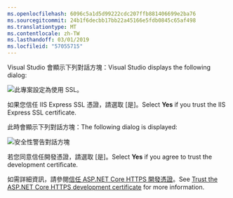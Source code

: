 ```yaml
---
ms.openlocfilehash: 6096c5a1d5d99222cdc207ffb881406699e2ba76
ms.sourcegitcommit: 24b1f6decbb17bb22a45166e5fdb0845c65af498
ms.translationtype: MT
ms.contentlocale: zh-TW
ms.lasthandoff: 03/01/2019
ms.locfileid: "57055715"
---
```


<span data-ttu-id="be317-101">Visual Studio 會顯示下列對話方塊：</span><span class="sxs-lookup"><span data-stu-id="be317-101">Visual Studio displays the following dialog:</span></span>

![此專案設定為使用 SSL。](~/getting-started/_static/trustCert.png)

<span data-ttu-id="be317-105">如果您信任 IIS Express SSL 憑證，請選取 [是]。</span><span class="sxs-lookup"><span data-stu-id="be317-105">Select **Yes** if you trust the IIS Express SSL certificate.</span></span>

<span data-ttu-id="be317-106">此時會顯示下列對話方塊：</span><span class="sxs-lookup"><span data-stu-id="be317-106">The following dialog is displayed:</span></span>

![安全性警告對話方塊](~/getting-started/_static/cert.png)

<span data-ttu-id="be317-108">若您同意信任開發憑證，請選取 [是]。</span><span class="sxs-lookup"><span data-stu-id="be317-108">Select **Yes** if you agree to trust the development certificate.</span></span>

<span data-ttu-id="be317-109">如需詳細資訊，請參閱[信任 ASP.NET Core HTTPS 開發憑證](xref:security/enforcing-ssl#trust-the-aspnet-core-https-development-certificate-on-windows-and-macos)。</span><span class="sxs-lookup"><span data-stu-id="be317-109">See [Trust the ASP.NET Core HTTPS development certificate](xref:security/enforcing-ssl#trust-the-aspnet-core-https-development-certificate-on-windows-and-macos) for more information.</span></span>
